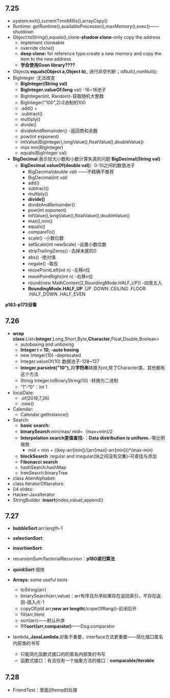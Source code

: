 ## 7.25

* system:exit(),currentTimeMillis(),arrayCopy()
* Runtime: getRuntime(),availableProcessor(),maxMemory(),exec()——shutdown
* Object:toString(),equals(),clone-**shadow clone**-only copy the address
    * implement cloneable
    * override clone()
    * **deep clone:** for reference type:create a new memory and copy the item to the new address
    * **学会使用Gson library????**
* Objects:**equals(Object a,Object b)**_ 进行非空判断；isNull(),nonNull();
* BigInteger :无法改变
    * **BigInteger(String val)**
    * **BigInteger.valueOf**(**long** val) -16~16池子
    * BigInteger(int, Random)-获取随机大整数
    * BigInteger("100",2):2进制的100
    * .add() +
    * .subtract()
    * multiply()
    * divide()
    * divideAndRemainder() -返回商和余数
    * pow(int exponent)
    * intValue(BigInteger),longValue(),floatValue(),doubleValue()
    * max min(BigInteger)
    * equals(BigInteger val)
* **BigDecimal**:表示较大小数和小数计算失真的问题
  **BigDecimal(String val)**
    * **BigDecimal.valueOf(double val)**）0-10之间的数值池子
        * BigDecimal(double val) ——不精确不推荐
        * BigDecimal(int val)
        * add()
        * subtract()
        * multiply()
        * **divide()**
        * divideAndRemainder()
        * pow(int exponent)
        * intValue(),longValue(),floatValue(),doubleValue()
        * max(),min()
        * equals()
        * compareTo()
        * scale() -小数位数
        * setScale(int newScale) -设置小数位数
        * stripTrailingZeros() -去掉末尾的0
        * abs() -绝对值
        * negate() -取反
        * movePointLeft(int n) -左移n位
        * movePointRight(int n) -右移n位
        * round(new MathContext(2,RoundingMode.HALF_UP)) -四舍五入
        * **RoundingMode.HALF_UP** .UP .DOWN .CEILING .FLOOR .HALF_DOWN .HALF_EVEN

**p163-p173没看**

## 7.26

* **wrap class**:List<**Integer**,Long,Short,Byte,**Character**,Float,Double,Boolean>
    * autoboxing and unboxing
    * **Integer i = 10; -auto boxing**
    * new Integer(10) -deprecated
    * Integer.valueOf(10)  数据池子-128~127
    * **Integer.parseInt("10")**_将**字符串**转换为int,除了Character类，其他都有这个方法
    * String Integer.toBinaryString(10) -转换为二进制
    * “1”-“0”：int 1
* localDate:
    * .of(2019,7,26)
    * .now()
* Calendar:
    * Calendar.getInstance()
* Search:
    * **basic search:**
    * **binarySearch**:min/max/ mid=（max+min)/2
    * **Interpolation search差值查找-**：**Data distribution is uniform.**-等比例缩放
        * mid = min + ((key-arr[min])/(arr[max]-arr[min]))*(max-min)
    * **blockSearch** :regular and irregular(块之间没有交集)-可查找与添加
    * **Fibonacci search**
    * hashSearch:hashMap
    * treeSearch:binaryTree
* class AlienAlphabet:
* class IteratorOfIterators:
* 04 slides:
* Hacker-JavaIterator
* StringBuilder :**insert**(index,value);append()

## 7.27

* **bubbleSort**:arr.length-1
* **selectionSort**:
* **insertionSort**:
* recursionSum/factorialRecursion：**p180递归算法**
* **quickSort**:很快
* **Arrays**: some useful tools
    * toString(arr)
    * binarySearch(arr,value)：arr有序且升序如果存在返回索引，不存在返回-插入点-1
    * copyOf(old arr,**new arr length**)/copeOfRang()-前闭后开
    * fill(arr,item)
    * sort(arr)——默认升序
    * **!!!!sort(arr,comparator)**——Dog.comparator

* lambda_**JavaLambda**:对象不重要，interface方法更重要——简化接口匿名内部类的书写
    * 只能简化函数式接口的的匿名内部类的书写
    * 函数式接口：有且仅有一个抽象方法的接口：**comparable/iterable**

## 7.28

* FriendTest：里面对temp的处理